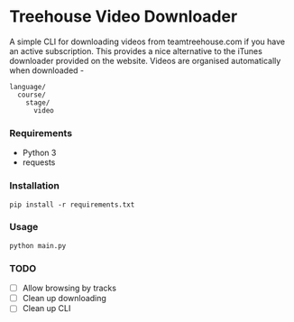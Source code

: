 # Treehouse Video Downloader

A simple CLI for downloading videos from teamtreehouse.com if you have an active subscription. This provides a nice alternative to the iTunes downloader provided on the website. Videos are organised automatically when downloaded -
```
language/
  course/
    stage/
      video
```

### Requirements ###
- Python 3
- requests

### Installation ###
```
pip install -r requirements.txt
```

### Usage ###
```
python main.py
```

### TODO
- [ ] Allow browsing by tracks
- [ ] Clean up downloading
- [ ] Clean up CLI
